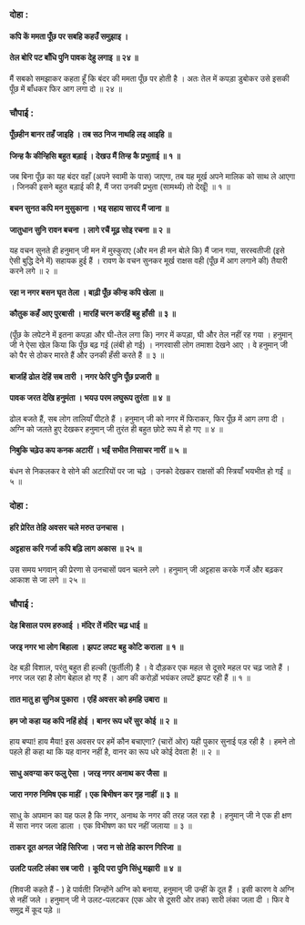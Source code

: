 ### दोहा :

#### कपि कें ममता पूँछ पर सबहि कहउँ समुझाइ ।
#### तेल बोरि पट बाँधि पुनि पावक देहु लगाइ ॥ २४ ॥

मैं सबको समझाकर कहता हूँ कि बंदर की ममता पूँछ पर होती है । अतः तेल में कपड़ा डुबोकर उसे इसकी पूँछ में बाँधकर फिर आग लगा दो ॥ २४ ॥

### चौपाई :

#### पूँछहीन बानर तहँ जाइहि । तब सठ निज नाथहि लइ आइहि ॥
#### जिन्ह कै कीन्हिसि बहुत बड़ाई । देखउ मैं तिन्ह कै प्रभुताई ॥ १ ॥

जब बिना पूँछ का यह बंदर वहाँ (अपने स्वामी के पास) जाएगा, तब यह मूर्ख अपने मालिक को साथ ले आएगा । जिनकी इसने बहुत बड़ाई की है, मैं जरा उनकी प्रभुता (सामर्थ्य) तो देखूँ! ॥ १ ॥

#### बचन सुनत कपि मन मुसुकाना । भइ सहाय सारद मैं जाना ॥
#### जातुधान सुनि रावन बचना । लागे रचैं मूढ़ सोइ रचना ॥ २ ॥

यह वचन सुनते ही हनुमान् जी मन में मुस्कुराए (और मन ही मन बोले कि) मैं जान गया, सरस्वतीजी (इसे ऐसी बुद्धि देने में) सहायक हुई हैं । रावण के वचन सुनकर मूर्ख राक्षस वही (पूँछ में आग लगाने की) तैयारी करने लगे ॥ २ ॥

#### रहा न नगर बसन घृत तेला । बाढ़ी पूँछ कीन्ह कपि खेला ॥
#### कौतुक कहँ आए पुरबासी । मारहिं चरन करहिं बहु हाँसी ॥ ३ ॥

(पूँछ के लपेटने में इतना कपड़ा और घी-तेल लगा कि) नगर में कपड़ा, घी और तेल नहीं रह गया । हनुमान् जी ने ऐसा खेल किया कि पूँछ बढ़ गई (लंबी हो गई) । नगरवासी लोग तमाशा देखने आए । वे हनुमान् जी को पैर से ठोकर मारते हैं और उनकी हँसी करते हैं ॥ ३ ॥

#### बाजहिं ढोल देहिं सब तारी । नगर फेरि पुनि पूँछ प्रजारी ॥
#### पावक जरत देखि हनुमंता । भयउ परम लघुरूप तुरंता ॥ ४ ॥

ढोल बजते हैं, सब लोग तालियाँ पीटते हैं । हनुमान् जी को नगर में फिराकर, फिर पूँछ में आग लगा दी । अग्नि को जलते हुए देखकर हनुमान् जी तुरंत ही बहुत छोटे रूप में हो गए ॥ ४ ॥

#### निबुकि चढ़ेउ कप कनक अटारीं । भईं सभीत निसाचर नारीं ॥ ५ ॥

बंधन से निकलकर वे सोने की अटारियों पर जा चढ़े । उनको देखकर राक्षसों की स्त्रियाँ भयभीत हो गईं ॥ ५ ॥

### दोहा :

#### हरि प्रेरित तेहि अवसर चले मरुत उनचास ।
#### अट्टहास करि गर्जा कपि बढ़ि लाग अकास ॥ २५ ॥

उस समय भगवान् की प्रेरणा से उनचासों पवन चलने लगे । हनुमान् जी अट्टहास करके गर्जे और बढ़कर आकाश से जा लगे ॥ २५ ॥

### चौपाई :

#### देह बिसाल परम हरुआई । मंदिर तें मंदिर चढ़ धाई ॥
#### जरइ नगर भा लोग बिहाला । झपट लपट बहु कोटि कराला ॥ १ ॥

देह बड़ी विशाल, परंतु बहुत ही हल्की (फुर्तीली) है । वे दौड़कर एक महल से दूसरे महल पर चढ़ जाते हैं । नगर जल रहा है लोग बेहाल हो गए हैं । आग की करोड़ों भयंकर लपटें झपट रही हैं ॥ १ ॥

#### तात मातु हा सुनिअ पुकारा । एहिं अवसर को हमहि उबारा ॥
#### हम जो कहा यह कपि नहिं होई । बानर रूप धरें सुर कोई ॥ २ ॥

हाय बप्पा! हाय मैया! इस अवसर पर हमें कौन बचाएगा? (चारों ओर) यही पुकार सुनाई पड़ रही है । हमने तो पहले ही कहा था कि यह वानर नहीं है, वानर का रूप धरे कोई देवता है! ॥ २ ॥

#### साधु अवग्या कर फलु ऐसा । जरइ नगर अनाथ कर जैसा ॥
#### जारा नगरु निमिष एक माहीं । एक बिभीषन कर गृह नाहीं ॥ ३ ॥

साधु के अपमान का यह फल है कि नगर, अनाथ के नगर की तरह जल रहा है । हनुमान् जी ने एक ही क्षण में सारा नगर जला डाला । एक विभीषण का घर नहीं जलाया ॥ ३ ॥

#### ताकर दूत अनल जेहिं सिरिजा । जरा न सो तेहि कारन गिरिजा ॥
#### उलटि पलटि लंका सब जारी । कूदि परा पुनि सिंधु मझारी ॥ ४ ॥

(शिवजी कहते हैं - ) हे पार्वती! जिन्होंने अग्नि को बनाया, हनुमान् जी उन्हीं के दूत हैं । इसी कारण वे अग्नि से नहीं जले । हनुमान् जी ने उलट-पलटकर (एक ओर से दूसरी ओर तक) सारी लंका जला दी । फिर वे समुद्र में कूद पड़े ॥